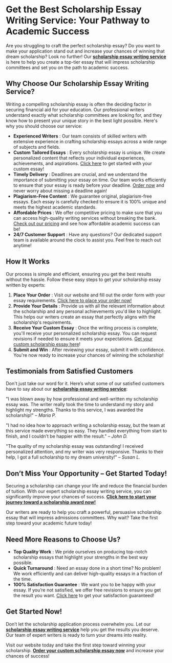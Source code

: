 # Get the Best Scholarship Essay Writing Service: Your Pathway to Academic Success

Are you struggling to craft the perfect scholarship essay? Do you want to make your application stand out and increase your chances of winning that dream scholarship? Look no further! Our **[scholarship essay writing service](https://tinyurl.com/topessay?keyword=scholarship+essay+writing+service)** is here to help you create a top-tier essay that will impress scholarship committees and set you on the path to academic success.

## Why Choose Our Scholarship Essay Writing Service?

Writing a compelling scholarship essay is often the deciding factor in securing financial aid for your education. Our professional writers understand exactly what scholarship committees are looking for, and they know how to present your unique story in the best light possible. Here's why you should choose our service:

- **Experienced Writers** : Our team consists of skilled writers with extensive experience in crafting scholarship essays across a wide range of subjects and fields.
- **Custom Tailored Essays** : Every scholarship essay is unique. We create personalized content that reflects your individual experiences, achievements, and aspirations. [Click here](https://tinyurl.com/topessay?keyword=scholarship+essay+writing+service) to get started with your custom essay!
- **Timely Delivery** : Deadlines are crucial, and we understand the importance of submitting your essay on time. Our team works efficiently to ensure that your essay is ready before your deadline. [Order now](https://tinyurl.com/topessay?keyword=scholarship+essay+writing+service) and never worry about missing a deadline again!
- **Plagiarism-Free Content** : We guarantee original, plagiarism-free essays. Each essay is carefully checked to ensure it is 100% unique and meets the highest academic standards.
- **Affordable Prices** : We offer competitive pricing to make sure that you can access high-quality writing services without breaking the bank. [Check out our pricing](https://tinyurl.com/topessay?keyword=scholarship+essay+writing+service) and see how affordable academic success can be!
- **24/7 Customer Support** : Have any questions? Our dedicated support team is available around the clock to assist you. Feel free to reach out anytime!

## How It Works

Our process is simple and efficient, ensuring you get the best results without the hassle. Follow these easy steps to get your scholarship essay written by experts:

1. **Place Your Order** : Visit our website and fill out the order form with your essay requirements. [Click here to place your order now!](https://tinyurl.com/topessay?keyword=scholarship+essay+writing+service)
2. **Provide Your Details** : Provide us with all the relevant information about the scholarship and any personal achievements you'd like to highlight. This helps our writers create an essay that perfectly aligns with the scholarship's requirements.
3. **Receive Your Custom Essay** : Once the writing process is complete, you'll receive your personalized scholarship essay. You can request revisions if needed to ensure it meets your expectations. [Get your custom scholarship essay here](https://tinyurl.com/topessay?keyword=scholarship+essay+writing+service)!
4. **Submit and Win** : After reviewing your essay, submit it with confidence. You're now ready to increase your chances of winning the scholarship!

## Testimonials from Satisfied Customers

Don't just take our word for it. Here’s what some of our satisfied customers have to say about our **[scholarship essay writing service](https://tinyurl.com/topessay?keyword=scholarship+essay+writing+service)**:

"I was blown away by how professional and well-written my scholarship essay was. The writer really took the time to understand my story and highlight my strengths. Thanks to this service, I was awarded the scholarship!" – _Maria P._

"I had no idea how to approach writing a scholarship essay, but the team at this service made everything so easy. They handled everything from start to finish, and I couldn’t be happier with the result." – _John D._

"The quality of my scholarship essay was outstanding! I received personalized attention, and my writer was very responsive. Thanks to their help, I got a full scholarship to my dream university!" – _Susan L._

## Don’t Miss Your Opportunity – Get Started Today!

Securing a scholarship can change your life and reduce the financial burden of tuition. With our expert scholarship essay writing service, you can significantly improve your chances of success. **[Click here to start your journey toward a scholarship award now!](https://tinyurl.com/topessay?keyword=scholarship+essay+writing+service)**

Our writers are ready to help you craft a powerful, persuasive scholarship essay that will impress admissions committees. Why wait? Take the first step toward your academic future today!

## Need More Reasons to Choose Us?

- **Top Quality Work** : We pride ourselves on producing top-notch scholarship essays that highlight your strengths in the best way possible.
- **Quick Turnaround** : Need an essay done in a short time? No problem! We work efficiently and can deliver high-quality essays in a fraction of the time.
- **100% Satisfaction Guarantee** : We want you to be happy with your essay. If you’re not satisfied, we offer free revisions to ensure you get the result you want. [Click here](https://tinyurl.com/topessay?keyword=scholarship+essay+writing+service) to get your satisfaction guaranteed!

## Get Started Now!

Don’t let the scholarship application process overwhelm you. Let our **[scholarship essay writing service](https://tinyurl.com/topessay?keyword=scholarship+essay+writing+service)** help you get the results you deserve. Our team of expert writers is ready to turn your dreams into reality.

Visit our website today and take the first step toward winning your scholarship. **[Order your custom scholarship essay now](https://tinyurl.com/topessay?keyword=scholarship+essay+writing+service)** and increase your chances of success!
